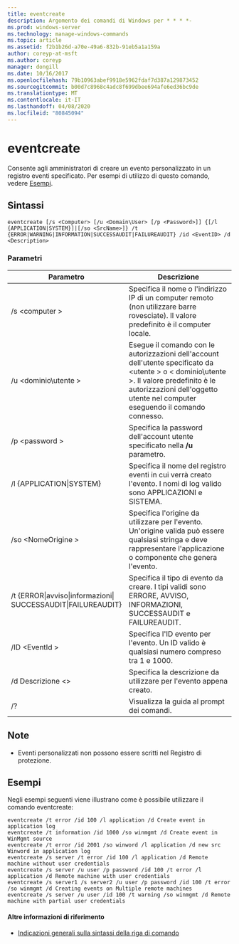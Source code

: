 ```yaml
---
title: eventcreate
description: Argomento dei comandi di Windows per * * * *-
ms.prod: windows-server
ms.technology: manage-windows-commands
ms.topic: article
ms.assetid: f2b1b26d-a70e-49a6-832b-91eb5a1a159a
author: coreyp-at-msft
ms.author: coreyp
manager: dongill
ms.date: 10/16/2017
ms.openlocfilehash: 79b10963abef9918e5962fdaf7d387a129873452
ms.sourcegitcommit: b00d7c8968c4adc8f699dbee694afe6ed36bc9de
ms.translationtype: MT
ms.contentlocale: it-IT
ms.lasthandoff: 04/08/2020
ms.locfileid: "80845094"
---
```

# <a name="eventcreate"></a>eventcreate



Consente agli amministratori di creare un evento personalizzato in un registro eventi specificato. Per esempi di utilizzo di questo comando, vedere [Esempi](#BKMK_examples).

## <a name="syntax"></a>Sintassi

```
eventcreate [/s <Computer> [/u <Domain\User> [/p <Password>]] {[/l {APPLICATION|SYSTEM}]|[/so <SrcName>]} /t {ERROR|WARNING|INFORMATION|SUCCESSAUDIT|FAILUREAUDIT} /id <EventID> /d <Description>
```

### <a name="parameters"></a>Parametri

|Parametro|Descrizione|
|---------|-----------|
|/s \<computer >|Specifica il nome o l'indirizzo IP di un computer remoto (non utilizzare barre rovesciate). Il valore predefinito è il computer locale.|
|/u \<dominio\utente >|Esegue il comando con le autorizzazioni dell'account dell'utente specificato da \<utente > o < dominio\utente >. Il valore predefinito è le autorizzazioni dell'oggetto utente nel computer eseguendo il comando connesso.|
|/p \<password >|Specifica la password dell'account utente specificato nella **/u** parametro.|
|/l {APPLICATION\|SYSTEM}|Specifica il nome del registro eventi in cui verrà creato l'evento. I nomi di log valido sono APPLICAZIONI e SISTEMA.|
|/so \<NomeOrigine >|Specifica l'origine da utilizzare per l'evento. Un'origine valida può essere qualsiasi stringa e deve rappresentare l'applicazione o componente che genera l'evento.|
|/t {ERROR\|avviso\|informazioni\|</br>SUCCESSAUDIT\|FAILUREAUDIT}|Specifica il tipo di evento da creare. I tipi validi sono ERRORE, AVVISO, INFORMAZIONI, SUCCESSAUDIT e FAILUREAUDIT.|
|/ID \<EventId >|Specifica l'ID evento per l'evento. Un ID valido è qualsiasi numero compreso tra 1 e 1000.|
|/d Descrizione \<>|Specifica la descrizione da utilizzare per l'evento appena creato.|
|/?|Visualizza la guida al prompt dei comandi.|

## <a name="remarks"></a>Note

-   Eventi personalizzati non possono essere scritti nel Registro di protezione.

## <a name="examples"></a><a name=BKMK_examples></a>Esempi

Negli esempi seguenti viene illustrano come è possibile utilizzare il comando eventcreate:
```
eventcreate /t error /id 100 /l application /d Create event in application log
eventcreate /t information /id 1000 /so winmgmt /d Create event in WinMgmt source
eventcreate /t error /id 2001 /so winword /l application /d new src Winword in application log
eventcreate /s server /t error /id 100 /l application /d Remote machine without user credentials
eventcreate /s server /u user /p password /id 100 /t error /l application /d Remote machine with user credentials
eventcreate /s server1 /s server2 /u user /p password /id 100 /t error /so winmgmt /d Creating events on Multiple remote machines
eventcreate /s server /u user /id 100 /t warning /so winmgmt /d Remote machine with partial user credentials
```

#### <a name="additional-references"></a>Altre informazioni di riferimento

- [Indicazioni generali sulla sintassi della riga di comando](command-line-syntax-key.md)
